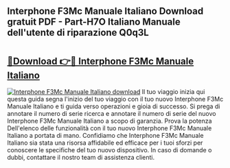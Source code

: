 ## Interphone F3Mc Manuale Italiano Download gratuit PDF - Part-H7O Italiano Manuale dell'utente di riparazione Q0q3L

# <h2><a href="http://df93qb.blite.top/?on=Interphone+F3Mc+Manuale+Italiano">🔗Download 👉🔴 Interphone F3Mc Manuale Italiano</a></h2>

[![Interphone F3Mc Manuale Italiano download](https://i.imgur.com/lujVjoI.png)](http://df93qb.blite.top/?on=Interphone+F3Mc+Manuale+Italiano)
Il tuo viaggio inizia qui questa guida segna l'inizio del tuo viaggio con il tuo nuovo Interphone F3Mc Manuale Italiano e ti guida verso operazioni e gioia di successo. Si prega di annotare il numero di serie ricerca e annotare il numero di serie del nuovo Interphone F3Mc Manuale Italiano a scopo di garanzia. Prova la potenza Dell'elenco delle funzionalità con il tuo nuovo Interphone F3Mc Manuale Italiano a portata di mano. Confidiamo che Interphone F3Mc Manuale Italiano sia stata una risorsa affidabile ed efficace per i tuoi sforzi per conoscere le specifiche del tuo nuovo dispositivo. In caso di domande o dubbi, contattare il nostro team di assistenza clienti.

